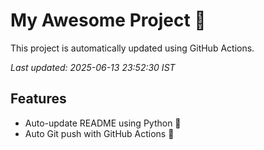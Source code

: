 # My Awesome Project 🚀

This project is automatically updated using GitHub Actions.

_Last updated: 2025-06-13 23:52:30 IST_

## Features
- Auto-update README using Python 🐍
- Auto Git push with GitHub Actions 🤖
